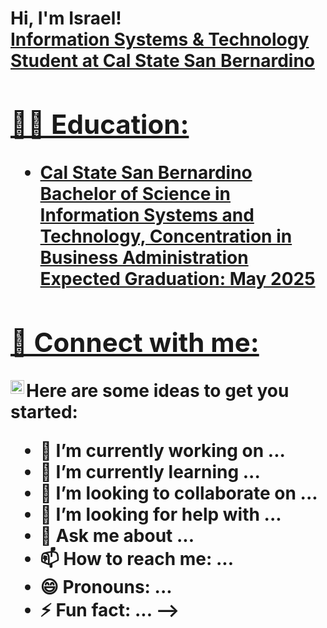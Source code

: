 <h1>Hi, I'm Israel! <br/><a href="https://github.com/israelbustos7">Information Systems & Technology Student at Cal State San Bernardino</a> <a href="https://www.linkedin.com/in/israel-bustos7/">

<h2>👨‍💻 Education:</h2>

- <b>Cal State San Bernardino 
Bachelor of Science in Information Systems and Technology, Concentration in Business 
Administration 
Expected Graduation: May 2025<b>


<h2> 🤳 Connect with me:</h2>

[<img align="left" alt="IsraelBustos7 | LinkedIn" width="22px" src="https://cdn.jsdelivr.net/npm/simple-icons@v3/icons/linkedin.svg" />][linkedin]



[linkedin]: https://linkedin.com/in/israel-bustos7



Here are some ideas to get you started:

- 🔭 I’m currently working on ...
- 🌱 I’m currently learning ...
- 👯 I’m looking to collaborate on ...
- 🤔 I’m looking for help with ...
- 💬 Ask me about ...
- 📫 How to reach me: ...
- 😄 Pronouns: ...
- ⚡ Fun fact: ...
-->
